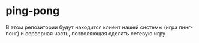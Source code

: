 # ping-pong
В этом репозитории будут находится клиент нашей системы (игра пинг-понг) и серверная часть, позволяющая сделать сетевую игру
